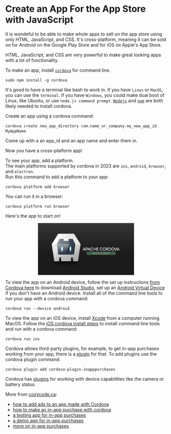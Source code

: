 
# Create an App For the App Store with JavaScript

It is wondeful to be able to make whole apps to sell on the app store using only HTML, JavaScript, and CSS. It's cross-platform, meaning it can be sold on for Android on the Google Play Store and for iOS on Apple's App Store.

HTML, JavaScript, and CSS are very powerful to make great looking apps with a lot of functionality.

To make an app, install [`cordova`](https://cordova.apache.org/) for command line.

```properties
sudo npm install -g cordova
```

It's good to have a terminal like bash to work in. If you have `Linux` or `MacOS`, you can use the `terminal`. If you have `Windows`, you could make dual boot of Linux, like Ubuntu, or use `node.js command prompt`. [`Nodejs`](https://nodejs.org/en/) and [`npm`](https://www.npmjs.com) are both likely needed to install cordova.

Create an app using a cordova command:
```properties
cordova create new_app_directory com.name_or_company.my_new_app_id MyAppName 
```
Come up with a an app_id and an app name and enter them in.

Now you have a cross-platform app!

To see your app, add a platform. <br/>
The main platforms supported by cordova in 2023 are `ios`, `android`, `browser`, and `electron`. <br/>
Run this command to add a platform to your app:
```properties
cordova platform add browser
```

You can run it in a browser:
```properties
cordova platform run browser
```

Here's the app to start on!
<p align="center">
<img src="https://github.com/cozycodegh/cozycode.ca/raw/main/pics/cordova.png" alt="cordova app" width="300" align="center" />
</p>

To view the app on an Android device, follow the set up instructions [from Cordova here](https://cordova.apache.org/docs/en/11.x/guide/platforms/android/index.html) to download [Android Studio](https://developer.android.com/studio/index.html), set up an [Android Virtual Device](https://developer.android.com/studio/run/managing-avds.html) if you don't have an Android device. Install all of the command line tools to run your app with a cordova command:
```properties
cordova run --device android
```

To view the app on an iOS device, install [Xcode](
https://developer.apple.com/xcode/) from a computer running MacOS. Follow the [iOS cordova install steps](https://cordova.apache.org/docs/en/11.x/guide/platforms/ios/index.html) to install command line tools and run with a cordova command:
```properties
cordova run ios
```

Cordova allows third-party plugins, for example, to get in-app purchases working from your app, there is a [plugin](https://github.com/cozycodegh/cordova-plugin-inapppurchases) for that. To add plugins use the cordova plugin command:
```
cordova plugin add cordova-plugin-inapppurchases
```
Cordova has [plugins](https://cordova.apache.org/plugins/) for working with device capabilities like the camera or battery status.

More from [cozycode.ca](https://cozycode.ca):  
  * [how to add ads to an app made with Cordova](https://cozycode.ca/post?pon=cordova-plugin-ads)
  * [how to make an in-app purchase with cordova](https://cozycode.ca/post?pon=cordova-plugin-inapppurchases)
  * [a testing app for in-app purchases](https://cozycode.ca/post?pon=cordova-plugin-inapppurchases-TEST-APP)
  * [a demo app for in-app purchases](https://cozycode.ca/post?pon=cordova-plugin-inapppurchases-DEMO-APP)
  * [more on in-app purchases](https://cozycode.ca/post?pon=cordova-plugin-inapppurchases-backupreadme)
